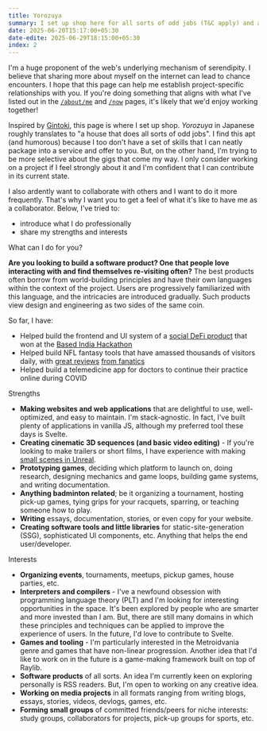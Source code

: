 ```yaml
---
title: Yorozuya
summary: I set up shop here for all sorts of odd jobs (T&C apply) and attempt to make a case for why you should collaborate with me for your next project.
date: 2025-06-20T15:17:00+05:30
date-edite: 2025-06-29T18:15:00+05:30
index: 2
---
```


I'm a huge proponent of the web's underlying mechanism of serendipity. I believe that sharing more about myself on the internet can lead to chance encounters. I hope that this page can help me establish project-specific relationships with you. If you're doing something that aligns with what I've listed out in the [`/about/me`](/about/me) and [`/now`](/now) pages, it's likely that we'd enjoy working together!

Inspired by [Gintoki](https://gintama.fandom.com/wiki/Yorozuya_Gin-chan), this page is where I set up shop. *Yorozuya* in Japanese roughly translates to "a house that does all sorts of odd jobs". I find this apt (and humorous) because I too don't have a set of skills that I can neatly package into a service and offer to you. But, on the other hand, I'm trying to be more selective about the gigs that come my way. I only consider working on a project if I feel strongly about it and I'm confident that I  can contribute in its current state. 

I also ardently want to collaborate with others and I want to do it more frequently. That's why I want you to get a feel of what it's like to have me as a collaborator. Below, I've tried to:

- introduce what I do professionally
- share my strengths and interests

<div class="cards-col-container">
  <section class="card-section">
    <div class="card-heading">What can I do for you?</div>
    <p><strong>Are you looking to build a software product? One that people love interacting with and find themselves re-visiting often?</strong> The best products often borrow from world-building principles and have their own languages within the context of the project. Users are progressively familiarized with this language, and the intricacies are introduced gradually. Such products view design and engineering as two sides of the same coin.</p>
    <p>So far, I have:</p>
    <ul>
      <li>Helped build the frontend and UI system of a <a href="https://farcaster.xyz/~/channel/castmoney" target="_blank">social DeFi product</a> that won at the <a href="https://devfolio.co/projects/castmoney-feed-cc53" target="_blank">Based India Hackathon</a></li>
      <li>Helped build NFL fantasy tools that have amassed thousands of visitors daily, with <a href="https://www.reddit.com/r/Chargers/comments/1iesblj/pfn_mock_offseason_bored_at_work_let_me_know_what/" target="_blank">great reviews</a> <a href="https://www.reddit.com/r/Chargers/comments/1iigdxc/simulated_offseason_analysis/" target="_blank">from fanatics</a></li>
      <li>Helped build a telemedicine app for doctors to continue their practice online during COVID</li>
    </ul>
  </section>
</div>
<div class="cards-2-grid">
  <div class="cards-col-container">
    <section class="card-section">
      <div class="card-heading">Strengths</div>
      <ul>
        <li><strong>Making websites and web applications</strong> that are delightful to use, well-optimized, and easy to maintain. I'm stack-agnostic. In fact, I've built plenty of applications in vanilla JS, although my preferred tool these days is Svelte.</li>
        <li><strong>Creating cinematic 3D sequences (and basic video editing)</strong> - If you're looking to make trailers or short films, I have experience with making <a href="https://youtube.com/playlist?list=PLHB0fdOUMX-3BFOQxV1vJPTAW4OsNEk5j&si=fKiuTul7EveXkdkN" target="_blank">small scenes in Unreal</a>.</li>
        <li><strong>Prototyping games</strong>, deciding which platform to launch on, doing research, designing mechanics and game loops, building game systems, and writing documentation.</li>
        <li><strong>Anything badminton related</strong>; be it organizing a tournament, hosting pick-up games, tying grips for your racquets, sparring, or teaching someone how to play.</li>
        <li><strong>Writing</strong> essays, documentation, stories, or even copy for your website.</li>
        <li><strong>Creating software tools and little libraries</strong> for static-site-generation (SSG), sophisticated UI components, etc. Anything that helps the end user/developer.</li>
      </ul>
    </section>
  </div>
  <div class="cards-col-container">
    <section class="card-section">
      <div class="card-heading">Interests</div>
      <ul>
        <li><strong>Organizing events</strong>, tournaments, meetups, pickup games, house parties, etc.</li>
        <li><strong>Interpreters and compilers</strong> - I've a newfound obsession with programming language theory (PLT) and I'm looking for interesting opportunities in the space. It's been explored by people who are smarter and more invested than I am. But, there are still many domains in which these principles and techniques can be applied to improve the experience of users. In the future, I'd love to contribute to Svelte.</li>
        <li><strong>Games and tooling</strong> - I'm particularly interested in the Metroidvania genre and games that have non-linear progression. Another idea that I'd like to work on in the future is a game-making framework built on top of Raylib.</li>
        <li><strong>Software products</strong> of all sorts. An idea I'm currently keen on exploring personally is RSS readers. But, I'm open to working on any creative idea.</li>
        <li><strong>Working on media projects</strong> in all formats ranging from writing blogs, essays, stories, videos, devlogs, games, etc.</li>
        <li><strong>Forming small groups</strong> of committed friends/peers for niche interests: study groups, collaborators for projects, pick-up groups for sports, etc.</li>
      </ul>
    </section>
  </div>
</div>